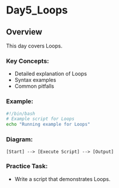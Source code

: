 # Day5_Loops

## Overview
This day covers Loops.

### Key Concepts:
- Detailed explanation of Loops
- Syntax examples
- Common pitfalls

### Example:
```bash
#!/bin/bash
# Example script for Loops
echo "Running example for Loops"
```

### Diagram:
```
[Start] --> [Execute Script] --> [Output]
```

### Practice Task:
- Write a script that demonstrates Loops.
